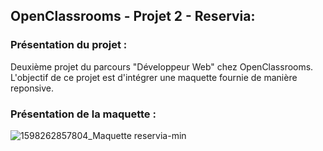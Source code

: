 ﻿## OpenClassrooms - Projet 2 - Reservia:

### Présentation du projet : 
Deuxième projet du parcours "Développeur Web" chez OpenClassrooms. L'objectif de ce projet est d'intégrer une maquette fournie de manière reponsive.

### Présentation de la maquette : 
![1598262857804_Maquette reservia-min](https://user-images.githubusercontent.com/70963008/123445732-7820cd80-d5d8-11eb-9518-e17d84c4b28d.png)

